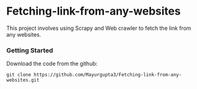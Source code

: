 # Fetching-link-from-any-websites

This project involves using Scrapy and Web crawler to fetch the link from any websites.
 
### Getting Started 

Download the code from the github:

```
git clone https://github.com/Mayurgupta3/Fetching-link-from-any-websites.git
```

